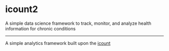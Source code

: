 # icount2
A simple data science framework to track, monitor, and analyze health information for chronic conditions

____________

A simple analytics framework built upon the [icount](https://github.com/MishtuBanerjee/icount) 
